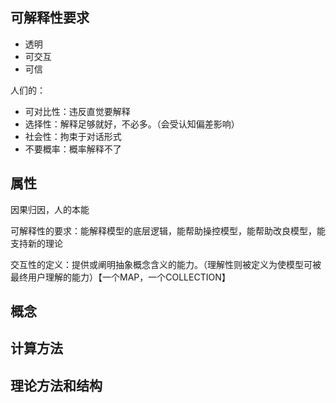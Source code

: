 ## 可解释性要求

- 透明
- 可交互
- 可信

人们的：
- 可对比性：违反直觉要解释
- 选择性：解释足够就好，不必多。（会受认知偏差影响）
- 社会性：拘束于对话形式
- 不要概率：概率解释不了

## 属性

因果归因，人的本能

可解释性的要求：能解释模型的底层逻辑，能帮助操控模型，能帮助改良模型，能支持新的理论

交互性的定义：提供或阐明抽象概念含义的能力。（理解性则被定义为使模型可被最终用户理解的能力）【一个MAP，一个COLLECTION】
    

## 概念

## 计算方法



## 理论方法和结构

